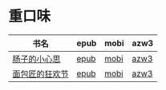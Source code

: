 # 重口味

| 书名 | epub | mobi | azw3 |
| --- | --- | --- | --- |
| [肠子的小心思](http://ct.dalanmei.com/f/31084289-571781010-a238fd) | [epub](http://ct.dalanmei.com/f/31084289-571781010-a238fd) | [mobi](http://ct.dalanmei.com/f/31084289-571526137-f1c006) | [azw3](http://ct.dalanmei.com/f/31084289-571880799-bed5e4) |
| [面包匠的狂欢节](None) | [epub](None) | [mobi](None) | [azw3](None) |
